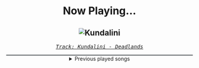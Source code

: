 <div align="center"> 
<h1>Now Playing...</h1>

![Kundalini](https://i.scdn.co/image/ab67616d00001e02ee647990df2970cf1fed65b5)
--
_<samp><a href="https://open.spotify.com/track/0D3z7YrhFHbdahOjPbtByX">Track: Kundalini - Deadlands</a></samp>_

<div style="border: 1px #4B5054 solid"></div>
<details>
  <summary>
    Previous played songs
  </summary>
  <table>
    <thead>
      <tr>
        <th>
          Artist
        </th>
        <th>
          Song
        </th>
        <th>
          Link
        </th>
      </tr>
    </thead>
    <tbody>
      <tr><td>Deadlands</td><td>Kundalini</td><td><a href="https://open.spotify.com/track/0D3z7YrhFHbdahOjPbtByX">https://open.spotify.com/track/0D3z7YrhFHbdahOjPbtByX</a></td></tr><tr><td>Five Finger Death Punch</td><td>The End (feat. BABYMETAL) - 2025 VERSION</td><td><a href="https://open.spotify.com/track/7yvUwUbPeQBtf3313SNw85">https://open.spotify.com/track/7yvUwUbPeQBtf3313SNw85</a></td></tr><tr><td>The Pretty Wild</td><td>living ded</td><td><a href="https://open.spotify.com/track/4zNJ7T2AZQm8uovnKEcBaI">https://open.spotify.com/track/4zNJ7T2AZQm8uovnKEcBaI</a></td></tr><tr><td>Butcher Babies</td><td>Sincerity (You Fooled Me Twice)</td><td><a href="https://open.spotify.com/track/3EOp2lHat1bw3qUsHY4FqM">https://open.spotify.com/track/3EOp2lHat1bw3qUsHY4FqM</a></td></tr><tr><td>We Came As Romans</td><td>knowing pain</td><td><a href="https://open.spotify.com/track/2mxomIhUsKpruIKYaCHRTP">https://open.spotify.com/track/2mxomIhUsKpruIKYaCHRTP</a></td></tr><tr><td>Villain of the Story</td><td>Blow Me Away</td><td><a href="https://open.spotify.com/track/7GG4DnfQp28YchU4hjRPR5">https://open.spotify.com/track/7GG4DnfQp28YchU4hjRPR5</a></td></tr><tr><td>I Prevail</td><td>Annihilate Me</td><td><a href="https://open.spotify.com/track/3BPjT187xwVyDZTaudcXMk">https://open.spotify.com/track/3BPjT187xwVyDZTaudcXMk</a></td></tr><tr><td>Windwaker</td><td>Victory Lap</td><td><a href="https://open.spotify.com/track/7i8xoHA8DioajUvwL4tysa">https://open.spotify.com/track/7i8xoHA8DioajUvwL4tysa</a></td></tr><tr><td>Chaosbay</td><td>ENEMY</td><td><a href="https://open.spotify.com/track/5P0kf8MWosBmZDZtWJkXiN">https://open.spotify.com/track/5P0kf8MWosBmZDZtWJkXiN</a></td></tr><tr><td>The Devil Wears Prada</td><td>So Low</td><td><a href="https://open.spotify.com/track/1IiIU0r2LShFKOP609LVpI">https://open.spotify.com/track/1IiIU0r2LShFKOP609LVpI</a></td></tr><tr><td>Rain Paris</td><td>Your Idol</td><td><a href="https://open.spotify.com/track/35P2VDa9Sm8eN9M9xaze6d">https://open.spotify.com/track/35P2VDa9Sm8eN9M9xaze6d</a></td></tr><tr><td>blessthefall</td><td>Somebody Else - feat. Caskets</td><td><a href="https://open.spotify.com/track/0FFUlzTh951K74vccCeUai">https://open.spotify.com/track/0FFUlzTh951K74vccCeUai</a></td></tr><tr><td>What Lies Below</td><td>Void Alone</td><td><a href="https://open.spotify.com/track/2l65hRPdbffpHAGg4YYhQr">https://open.spotify.com/track/2l65hRPdbffpHAGg4YYhQr</a></td></tr><tr><td>Daedric</td><td>Undone</td><td><a href="https://open.spotify.com/track/35zMYP7fdVezmWbCb9SBAB">https://open.spotify.com/track/35zMYP7fdVezmWbCb9SBAB</a></td></tr><tr><td>Daedric</td><td>Sand Tiger</td><td><a href="https://open.spotify.com/track/6MQEWs1KhRVCMbsXmg6MI6">https://open.spotify.com/track/6MQEWs1KhRVCMbsXmg6MI6</a></td></tr><tr><td>SFINX</td><td>Golden</td><td><a href="https://open.spotify.com/track/5chf2lCHipCVX9n1U8ylVd">https://open.spotify.com/track/5chf2lCHipCVX9n1U8ylVd</a></td></tr><tr><td>RinRin</td><td>SMOKEBOMB</td><td><a href="https://open.spotify.com/track/6t1Ss2SfHfxFzXZl9LT8fI">https://open.spotify.com/track/6t1Ss2SfHfxFzXZl9LT8fI</a></td></tr><tr><td>Silos</td><td>iF_i_FaLL</td><td><a href="https://open.spotify.com/track/12O1jHrTRLaQE2fWeZatIz">https://open.spotify.com/track/12O1jHrTRLaQE2fWeZatIz</a></td></tr><tr><td>Sān-Z</td><td>机油</td><td><a href="https://open.spotify.com/track/5d8nZgParoxKD54UMbiXwL">https://open.spotify.com/track/5d8nZgParoxKD54UMbiXwL</a></td></tr><tr><td>HOYO-MiX</td><td>King Father of All</td><td><a href="https://open.spotify.com/track/16S2nBNkbAJILUx7XBfXP1">https://open.spotify.com/track/16S2nBNkbAJILUx7XBfXP1</a></td></tr>
    </tbody>
  </table>
</details>

</div>
